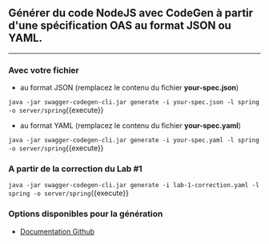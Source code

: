 ## Générer du code NodeJS avec CodeGen à partir d'une spécification OAS au format JSON ou YAML.
---

### Avec votre fichier
* au format JSON (remplacez le contenu du fichier **your-spec.json**)

`java -jar swagger-codegen-cli.jar generate -i your-spec.json -l spring -o server/spring`{{execute}}

* au format YAML (remplacez le contenu du fichier **your-spec.yaml**)

`java -jar swagger-codegen-cli.jar generate -i your-spec.yaml -l spring -o server/spring`{{execute}}

### A partir de la correction du Lab #1

`java -jar swagger-codegen-cli.jar generate -i lab-1-correction.yaml -l spring -o server/spring`{{execute}}

### Options disponibles pour la génération

* [Documentation Github](https://github.com/swagger-api/swagger-codegen#generators)
